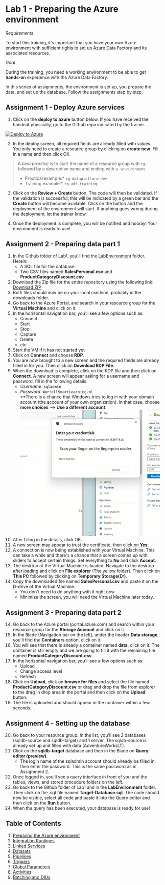 # Lab 1 - Preparing the Azure environment

*Requirements*

To start this training, it's important that you have your own Azure environment with sufficient rights to set up Azure Data Factory and its associated resources.

*Goal*

During the training, you need a working environment to be able to get **hands-on** experience with the Azure Data Factory.

In this series of assignments, the environment is set up, you prepare the data, and set up the database. Follow the assignments step by step.

## Assignment 1 - Deploy Azure services

1. Click on the **deploy to azure** button below. If you have received the handout physically, go to the Github repo indicated by the trainer.

[![Deploy to Azure](https://aka.ms/deploytoazurebutton)](https://portal.azure.com/#create/Microsoft.Template/uri/https%3A%2F%2Fraw.githubusercontent.com%2Fvstrien%2FADF-Training%2Fmain%2FLab1%2FLabEnvironment%2Fazuredeploy.json)

2. In the deploy screen, all required fields are already filled with values. You only need to create a resource group by clicking on **create new**. Fill in a name and then click OK.

> A *best practice* is to start the name of a resource group with `rg-` followed by a descriptive name and ending with a `-environment`.
>
> * Practical example:* `rg-dataplatform-dev`
> * Training example:* `rg-adf-training`
>

3. Click on the **Review + Create** button. The code will then be validated. If the validation is successful, this will be indicated by a green bar and the **Create** button will become available. Click on the button and the deployment of the environment will start. If anything goes wrong during the deployment, let the trainer know.

4. Once the deployment is complete, you will be notified and hooray! Your environment is ready to use!

## Assignment 2 - Preparing data part 1

1. In the Github folder of Lab1, you'll find the [LabEnvironment](https://github.com/wortell-smart-learning/ADF-Training/tree/main/Lab1/LabEnvironment) folder. Herein:
   * A SQL file for the database
   * Two CSV files named **SalesPersonal.csv** and **ProductCategoryDiscount.csv**
1. Download the Zip file for the entire repository using the following link: [Download ZIP](https://github.com/wortell-smart-learning/ADF-Training/archive/refs/heads/main.zip)
1. Both files should now be on your local machine, probably in the downloads folder.
1. Go back to the Azure Portal, and search in your resource group for the **Virtual Machine** and click on it.
1. In the horizontal navigation bar, you'll see a few options such as:
   * Connect
   * Start
   * Stop
   * Capture
   * Delete
   * etc
1. Start the VM if it has not started yet
1. Click on **Connect** and choose **RDP**.
1. You are now brought to a new screen and the required fields are already filled in for you. Then click on **Download RDP File**.
1. When the download is complete, click on the RDP file and then click on **Connect**. A new screen will appear asking for a username and password, fill in the following details:
   * *Username:* `sqladmin`
   * *Password:* `WortellSmartLearning.nl`  
   **There is a chance that Windows tries to log in with your domain account (the account of your own organization). In that case, choose **more choices** --> **Use a different account**:  
   ![Login via RDP](./img/win-login.gif)
1. After filling in the details, click OK.
1. A new screen may appear to trust the certificate, then click on **Yes**.
1. A connection is now being established with your Virtual Machine. This can take a while and there's a chance that a screen comes up with sliders to accept certain things. Set everything to **No** and click **Accept**.
1. The desktop of the Virtual Machine is loaded. Navigate to the desktop after loading and click on **File explorer** (The yellow folder). Then click on **This PC** followed by clicking on **Temporary Storage(D:)**.
1. Copy the downloaded file named **SalesPersonal.csv** and paste it on the D-drive of the Virtual Machine.
   * You don't need to do anything with it right now
   * Minimize the screen, you will need the Virtual Machine later today.


## Assignment 3 - Preparing data part 2

14. Go back to the Azure portal (portal.azure.com) and search within your resource group for the **Storage Account** and click on it.
14. In the Blade (Navigation bar on the left), under the header **Data storage**, you'll find the **Containers** option, click on it.
14. You will see that there is already a container named **data**, click on it. The container is still empty and we are going to fill it with the remaining file named **ProductCategoryDiscount.csv**.
14. In the horizontal navigation bar, you'll see a few options such as:
    * Upload
    * Change access level
    * Refresh
14. Click on **Upload**, click on **browse for files** and select the file named **ProductCategoryDiscount.csv** or drag and drop the file from explorer to the drag 'n drop area in the portal and then click on the **Upload** button.
14. The file is uploaded and should appear in the container within a few seconds.


## Assignment 4 - Setting up the database

20. Go back to your resource group. In the list, you'll see 2 databases (sqldb-source and sqldb-target) and 1 server. The sqldb-source is already set up and filled with data (AdventureWorksLT).
20. Click on the **sqldb-target** database and then in the Blade on **Query editor (preview)**.
    * The login name of the sqladmin account should already be filled in, then enter the password. This is the same password as in Assignment 2.
20. Once logged in, you'll see a query interface in front of you and the tables, views, and stored procedure folders on the left.
20. Go back to the Github folder of Lab1 and in the **LabEnvironment** folder. Then click on the .sql file named **Target-Database.sql**. The code should now be visible, select all code and paste it into the Query editor and then click on the **Run** button.
20. When the query has been executed, your database is ready for use!

## Table of Contents

1. [Preparing the Azure environment](../Lab1/LabInstructions1.md)
2. [Integration Runtimes](../Lab2/LabInstructions2.md)
3. [Linked Services](../Lab3/LabInstructions3.md)
4. [Datasets](../Lab4/LabInstructions4.md)
5. [Pipelines](../Lab5/LabInstructions5.md)
6. [Triggers](../Lab6/LabInstructions6.md)
7. [Global Parameters](../Lab7/LabInstructions7.md)
8. [Activities](../Lab8/LabInstructions8.md)
9. [Batching and DIUs](../Lab9/LabInstructions9.md)
